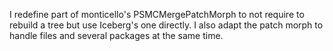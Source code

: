 I redefine part of monticello's PSMCMergePatchMorph to not require to rebuild a tree but use Iceberg's one directly. I also adapt the patch morph to handle files and several packages at the same time.